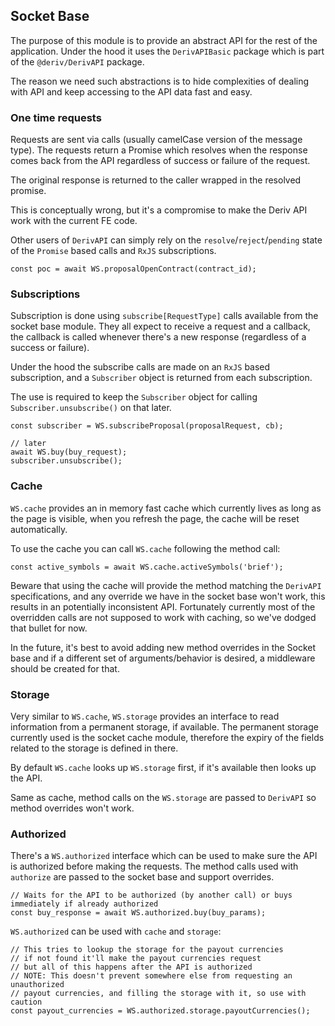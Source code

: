 ## Socket Base

The purpose of this module is to provide an abstract API for the rest of the application.
Under the hood it uses the `DerivAPIBasic` package which is part of the `@deriv/DerivAPI`
package.

The reason we need such abstractions is to hide complexities of dealing with API
and keep accessing to the API data fast and easy.

### One time requests

Requests are sent via calls (usually camelCase version of the message type).
The requests return a Promise which resolves when the response comes back from the API
regardless of success or failure of the request.

The original response is returned to the caller wrapped in the resolved promise.

This is conceptually wrong, but it's a compromise to make the Deriv API work with
the current FE code.

Other users of `DerivAPI` can simply rely on the `resolve`/`reject`/`pending` state
of the `Promise` based calls and `RxJS` subscriptions.

```
const poc = await WS.proposalOpenContract(contract_id);
```

### Subscriptions

Subscription is done using `subscribe[RequestType]` calls available from the socket
base module. They all expect to receive a request and a callback, the callback is
called whenever there's a new response (regardless of a success or failure).

Under the hood the subscribe calls are made on an `RxJS` based subscription, and
a `Subscriber` object is returned from each subscription.

The use is required to keep the `Subscriber` object for calling `Subscriber.unsubscribe()`
on that later.

```
const subscriber = WS.subscribeProposal(proposalRequest, cb);

// later
await WS.buy(buy_request);
subscriber.unsubscribe();
```

### Cache

`WS.cache` provides an in memory fast cache which currently lives as long as the
page is visible, when you refresh the page, the cache will be reset automatically.

To use the cache you can call `WS.cache` following the method call:

```
const active_symbols = await WS.cache.activeSymbols('brief');
```

Beware that using the cache will provide the method matching the `DerivAPI`
specifications, and any override we have in the socket base won't work, this results
in an potentially inconsistent API. Fortunately currently most of the overridden
calls are not supposed to work with caching, so we've dodged that bullet for now.

In the future, it's best to avoid adding new method overrides in the Socket base
and if a different set of arguments/behavior is desired, a middleware should
be created for that.

### Storage

Very similar to `WS.cache`, `WS.storage` provides an interface to read information
from a permanent storage, if available. The permanent storage currently used is
the socket cache module, therefore the expiry of the fields related to the
storage is defined in there.

By default `WS.cache` looks up `WS.storage` first, if it's available then looks up
the API.

Same as cache, method calls on the `WS.storage` are passed to `DerivAPI` so method
overrides won't work.

### Authorized

There's a `WS.authorized` interface which can be used to make sure the API is authorized
before making the requests. The method calls used with `authorize` are passed
to the socket base and support overrides.

```
// Waits for the API to be authorized (by another call) or buys immediately if already authorized
const buy_response = await WS.authorized.buy(buy_params);
```

`WS.authorized` can be used with `cache` and `storage`:

```
// This tries to lookup the storage for the payout currencies
// if not found it'll make the payout currencies request
// but all of this happens after the API is authorized
// NOTE: This doesn't prevent somewhere else from requesting an unauthorized
// payout currencies, and filling the storage with it, so use with caution
const payout_currencies = WS.authorized.storage.payoutCurrencies();
```
